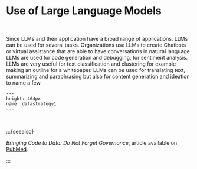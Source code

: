 # Use of Large Language Models

</br>

Since LLMs and their application have a broad range of applications. LLMs can be used for several tasks. Organizations use LLMs to create Chatbots or virtual assistance that are able to have conversations in natural language. LLMs are used for code generation and debugging, for sentiment analysis. LLMs are very useful for text classification and clustering for example making an outline for a whitepaper. LLMs can be used for translating text, summarizing and paraphrasing but also for content generation and ideation to name a few. 

```{figure} ./_static/img/datastrategy1.png
---
height: 464px
name: datastrategy1
---
```
 
 </br>

:::{seealso}

*Bringing Code to Data: Do Not Forget Governance*, article available on [PubMed](https://pubmed.ncbi.nlm.nih.gov/32540846/).

:::


